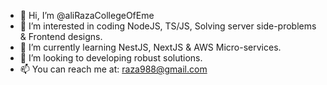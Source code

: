 - 👋 Hi, I’m @aliRazaCollegeOfEme
- 👀 I’m interested in coding NodeJS, TS/JS, Solving server side-problems & Frontend designs.
- 🌱 I’m currently learning NestJS, NextJS & AWS Micro-services.
- 💞️ I’m looking to developing robust solutions.
- 📫 You can reach me at: raza988@gmail.com

<!---
aliRazaCollegeOfEme/aliRazaCollegeOfEme is a ✨ special ✨ repository because its `README.md` (this file) appears on your GitHub profile.
You can click the Preview link to take a look at your changes.
--->
